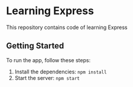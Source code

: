 # Learning Express

This repository contains code of learning Express

## Getting Started

To run the app, follow these steps:

1. Install the dependencies: `npm install`
2. Start the server: `npm start`
